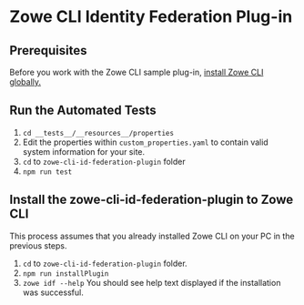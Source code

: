 # Zowe CLI Identity Federation Plug-in

## Prerequisites

Before you work with the Zowe CLI sample plug-in, [install Zowe CLI globally.](https://docs.zowe.org/active-development/user-guide/cli-installcli.html)

## Run the Automated Tests

1. `cd __tests__/__resources__/properties`
2. Edit the properties within `custom_properties.yaml` to contain valid system information for your site.
3. `cd` to `zowe-cli-id-federation-plugin` folder
4. `npm run test`

## Install the zowe-cli-id-federation-plugin to Zowe CLI

This process assumes that you already installed Zowe CLI on your PC in the previous steps.

1. `cd` to `zowe-cli-id-federation-plugin` folder.
2. `npm run installPlugin`
3. `zowe idf --help`
   You should see help text displayed if the installation was successful.
